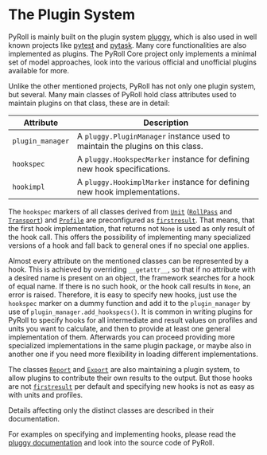# The Plugin System

PyRoll is mainly built on the plugin system [pluggy](https://pluggy.readthedocs.io), which is also used in well known
projects like [pytest](https://docs.pytest.org) and [pytask](https://pytask-dev.readthedocs.io). Many core
functionalities are also implemented as plugins. The PyRoll Core project only implements a minimal set of model
approaches, look into the various official and unofficial plugins available for more.

Unlike the other mentioned projects, PyRoll has not only one plugin system, but several. Many main classes of PyRoll
hold class attributes used to maintain plugins on that class, these are in detail:

| Attribute        | Description                                                                   |
|------------------|-------------------------------------------------------------------------------|
| `plugin_manager` | A `pluggy.PluginManager` instance used to maintain the plugins on this class. |
| `hookspec`       | A `pluggy.HookspecMarker` instance for defining new hook specifications.      |
| `hookimpl`       | A `pluggy.HookimplMarker` instance for defining new hook implementations.     |

The `hookspec` markers of all classes derived from [`Unit`](units/units.md) ([`RollPass`](units/roll_pass.md)
and [`Transport`](units/transport.md)) and [`Profile`](profile.md) are preconfigured
as [`firstresult`](https://pluggy.readthedocs.io/en/stable/#first-result-only). That means, that the first hook
implementation, that returns not `None` is used as only result of the hook call. This offers the possibility of
implementing many specialized versions of a hook and fall back to general ones if no special one applies.

Almost every attribute on the mentioned classes can be represented by a hook. This is achieved by
overriding `__getattr__`, so that if no attribute with a desired name is present on an object, the framework searches
for a hook of equal name. If there is no such hook, or the hook call results in `None`, an error is raised. Therefore,
it is easy to specify new hooks, just use the `hookspec` marker on a dummy function and add it to the `plugin_manager`
by use of `plugin_manager.add_hookspecs()`. It is common in writing plugins for PyRoll to specify hooks for all
intermediate and result values on profiles and units you want to calculate, and then to provide at least one general
implementation of them. Afterwards you can proceed providing more specialized implementations in the same plugin
package, or maybe also in another one if you need more flexibility in loading different implementations.

The classes [`Report`](report.md) and [`Export`](export.md) are also maintaining a plugin system, to allow plugins to
contribute their own results to the output. But those hooks are
not [`firstresult`](https://pluggy.readthedocs.io/en/stable/#first-result-only) per default and specifying new hooks is
not as easy as with units and profiles.

Details affecting only the distinct classes are described in their documentation.

For examples on specifying and implementing hooks, please read the [pluggy documentation](https://pluggy.readthedocs.io)
and look into the source code of PyRoll.